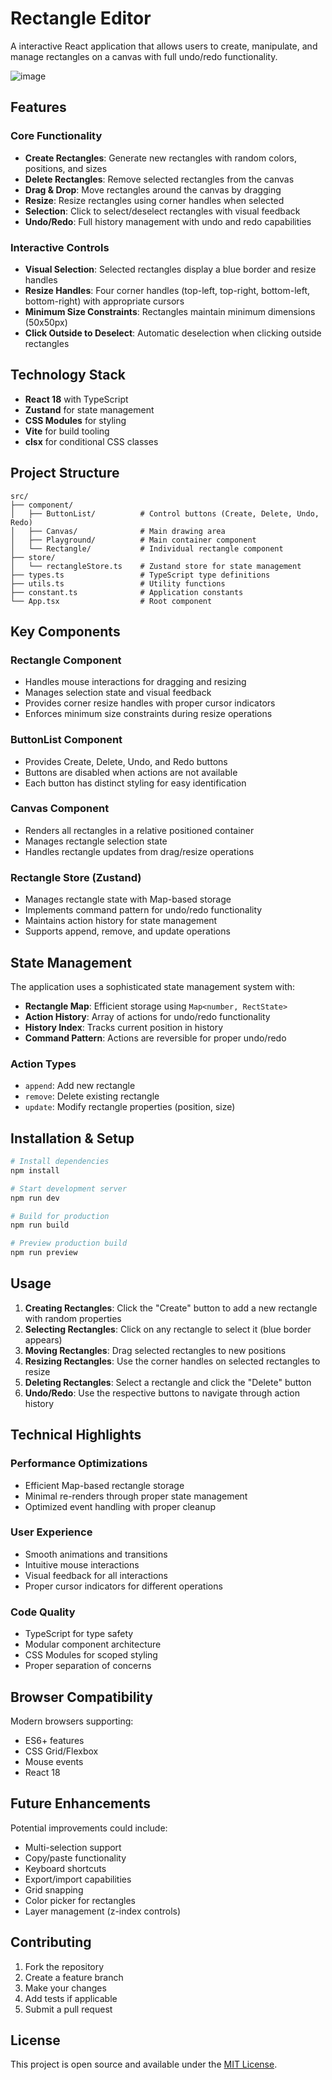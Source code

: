 # Rectangle Editor

A interactive React application that allows users to create, manipulate, and manage rectangles on a canvas with full undo/redo functionality.

![image](https://github.com/user-attachments/assets/9e9cc4a2-7c8f-4e6d-baf7-a53bcf1cafec)


## Features

### Core Functionality
- **Create Rectangles**: Generate new rectangles with random colors, positions, and sizes
- **Delete Rectangles**: Remove selected rectangles from the canvas
- **Drag & Drop**: Move rectangles around the canvas by dragging
- **Resize**: Resize rectangles using corner handles when selected
- **Selection**: Click to select/deselect rectangles with visual feedback
- **Undo/Redo**: Full history management with undo and redo capabilities

### Interactive Controls
- **Visual Selection**: Selected rectangles display a blue border and resize handles
- **Resize Handles**: Four corner handles (top-left, top-right, bottom-left, bottom-right) with appropriate cursors
- **Minimum Size Constraints**: Rectangles maintain minimum dimensions (50x50px)
- **Click Outside to Deselect**: Automatic deselection when clicking outside rectangles

## Technology Stack

- **React 18** with TypeScript
- **Zustand** for state management
- **CSS Modules** for styling
- **Vite** for build tooling
- **clsx** for conditional CSS classes

## Project Structure

```
src/
├── component/
│   ├── ButtonList/          # Control buttons (Create, Delete, Undo, Redo)
│   ├── Canvas/              # Main drawing area
│   ├── Playground/          # Main container component
│   └── Rectangle/           # Individual rectangle component
├── store/
│   └── rectangleStore.ts    # Zustand store for state management
├── types.ts                 # TypeScript type definitions
├── utils.ts                 # Utility functions
├── constant.ts              # Application constants
└── App.tsx                  # Root component
```

## Key Components

### Rectangle Component
- Handles mouse interactions for dragging and resizing
- Manages selection state and visual feedback
- Provides corner resize handles with proper cursor indicators
- Enforces minimum size constraints during resize operations

### ButtonList Component
- Provides Create, Delete, Undo, and Redo buttons
- Buttons are disabled when actions are not available
- Each button has distinct styling for easy identification

### Canvas Component
- Renders all rectangles in a relative positioned container
- Manages rectangle selection state
- Handles rectangle updates from drag/resize operations

### Rectangle Store (Zustand)
- Manages rectangle state with Map-based storage
- Implements command pattern for undo/redo functionality
- Maintains action history for state management
- Supports append, remove, and update operations

## State Management

The application uses a sophisticated state management system with:

- **Rectangle Map**: Efficient storage using `Map<number, RectState>`
- **Action History**: Array of actions for undo/redo functionality
- **History Index**: Tracks current position in history
- **Command Pattern**: Actions are reversible for proper undo/redo

### Action Types
- `append`: Add new rectangle
- `remove`: Delete existing rectangle  
- `update`: Modify rectangle properties (position, size)

## Installation & Setup

```bash
# Install dependencies
npm install

# Start development server
npm run dev

# Build for production
npm run build

# Preview production build
npm run preview
```

## Usage

1. **Creating Rectangles**: Click the "Create" button to add a new rectangle with random properties
2. **Selecting Rectangles**: Click on any rectangle to select it (blue border appears)
3. **Moving Rectangles**: Drag selected rectangles to new positions
4. **Resizing Rectangles**: Use the corner handles on selected rectangles to resize
5. **Deleting Rectangles**: Select a rectangle and click the "Delete" button
6. **Undo/Redo**: Use the respective buttons to navigate through action history

## Technical Highlights

### Performance Optimizations
- Efficient Map-based rectangle storage
- Minimal re-renders through proper state management
- Optimized event handling with proper cleanup

### User Experience
- Smooth animations and transitions
- Intuitive mouse interactions
- Visual feedback for all interactions
- Proper cursor indicators for different operations

### Code Quality
- TypeScript for type safety
- Modular component architecture
- CSS Modules for scoped styling
- Proper separation of concerns

## Browser Compatibility

Modern browsers supporting:
- ES6+ features
- CSS Grid/Flexbox
- Mouse events
- React 18

## Future Enhancements

Potential improvements could include:
- Multi-selection support
- Copy/paste functionality
- Keyboard shortcuts
- Export/import capabilities
- Grid snapping
- Color picker for rectangles
- Layer management (z-index controls)

## Contributing

1. Fork the repository
2. Create a feature branch
3. Make your changes
4. Add tests if applicable
5. Submit a pull request

## License

This project is open source and available under the [MIT License](LICENSE).

